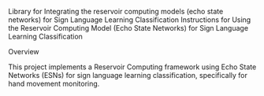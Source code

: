 Library for Integrating the reservoir computing models (echo state networks) for Sign Language Learning Classification
Instructions for Using the Reservoir Computing Model (Echo State Networks) for Sign Language Learning Classification

Overview

This project implements a Reservoir Computing framework using Echo State Networks (ESNs) for sign language learning classification, specifically for hand movement monitoring.

